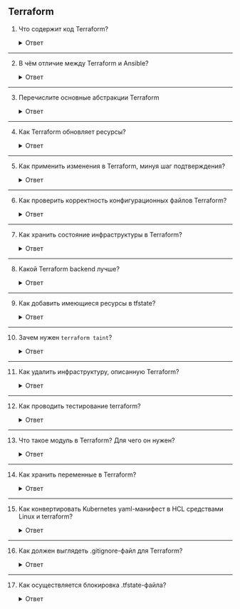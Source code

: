 ## Terraform

1. Что содержит код Terraform?

    <details>
      <summary>Ответ</summary>

    Ресурсы облачного провайдера, описанные на языке HCA, а также провижининг для создаваемых ресурсов.

    </details>

---

2. В чём отличие между Terraform и Ansible?

    <details>
      <summary>Ответ</summary>

    Оба решения используются для описания инфраструктуры кодом, однако Terraform используется для описание ресурсов (хостов, сетей и т.д.), а Ansible - для настройки хостов (установки пакетов, создания юзеров и т.д.). При помощи Terraform можно провижнить хосты, через вызов bash-скриптов, но это не так удобно как с использованием Ansible. При помощи Ansible можно описывать ресурсы, используя модули для разных поставщиков ресурсов, но это, опять же, не так удобно как с использованием Terraform. Оба инструмента дополняют друг друга и зачастую используются вместе.

    </details>

---

3. Перечислите основные абстракции Terraform

    <details>
      <summary>Ответ</summary>

    * Provider - внутренний интерфейс, представляющий собой провайдер определённого сервиса. Может быть как удалённым, так и локальным.
    * State - текущее состояние инфраструктуры.
    * Statefile - файл с текущим состоянием инфраструктуры.
    * Backend - блок кода, определяющий, где именно хранить состояние инфораструктуры.
    * Resource - блок кода, определяющий ресурс, предоставляемый провайдером.
    * Data source (data) - блок кода, который позволяет получить информацию о существующем ресурсе в системе провайдера.
    * Variable - переменная которая может быть задана в процессе исполнения процесса конфигурации.
    * Locals - локальные динамические или статические значения, к которым можно обращаться из кода.
    * Output - блок кода, определяющий значение, которое будет передано в вывод программы после исполнения конфигурации.
    * Module - обособленный код, который может быть вызван в других конфигурациях.

    </details>

---

4. Как Terraform обновляет ресурсы?

    <details>
      <summary>Ответ</summary>

    Terraform, также как и Ansible, использует декларативный подход к описанию инфраструктуры. То есть, в файлах конфигурации указывается желаемое состояние инфраструктуры, а не конкретные команды для выполнения. Terraform хранит текущее состояние инфраструктуры в файле tfstate. При первом использовании Terraform происходит инициализация проекта — каталога, в котором находятся файлы конфигурации. Для этого используется команда ```terraform init```. Эта команда позволяет загрузить необходимые версии провайдеров и прочих зависимостей, используемых в конфигурации инфраструктуры. Во время применения команды ```terraform apply```, Terraform создаст описанные ресурсы на хостинг-платформе и внесёт изменения в специальный файл с расширением .tfstate в каталоге проекта. Именно этот файл используется Terraform для сравнения текущего состояния инфраструктуры с новой версией конфигурации всякий раз при выполнении ```terraform apply```. При выполнении этой команды, Terraform создаёт план обновления, включающий в себя требуемые изменения инфраструктуры. Он выглядит как список изменений в файл .tfstate. В процессе применения плана указанные изменения вносятся как в инфраструктуру, так и в файл .tfstate.

    </details>

---

5. Как применить изменения в Terraform, минуя шаг подтверждения?

    <details>
      <summary>Ответ</summary>

    ```terraform apply --auto-approve```

    </details>

---

6. Как проверить корректность конфигурационных файлов Terraform?

    <details>
      <summary>Ответ</summary>

    При помощи команды ```terraform validate```

    </details>

---

7. Как хранить состояние инфраструктуры в Terraform?

    <details>
      <summary>Ответ</summary>

    Например, можно хранить tfstate в git-репозитории команды. Так как tfstate содержит логины и пароли в незашифрованном виде, файл нужно зашифровать и расшифровывать перед каждым использованием из git-репозитория. Другой вариант - хранить в специализированном Terraform backend.

    </details>

---

8. Какой Terraform backend лучше?

    <details>
      <summary>Ответ</summary>

    Зависит от требований к хранению состояния.

    * AWS S3 — Standard (с блокировкой через DynamoDB). Сохраняет состояние в виде заданного ключа в заданном сегменте на Amazon S3. Этот бэкэнд также поддерживает блокировку состояния и проверку согласованности через DynamoDB.
    * terraform enterprise — Standard (без блокировки).
    * etcd — Standard (без лока). Сохраняет состояние в etcd 2.x по заданному пути.
    * etcdv3 — Standard (с блокировкой). Сохраняет состояние в хранилище etcd в виде K/V с заданным префиксом.
    * gcs — Standard (с локом). Сохраняет состояние как объект в настраиваемом префиксе в заданном сегменте в Google Cloud Storage (GCS). Этот бэкэнд также поддерживает блокировку состояния.

    Существуют также и другие бэкенды для Terraform.

    </details>

---

9. Как добавить имеющиеся ресурсы в tfstate?

    <details>
      <summary>Ответ</summary>

    ```bash
    terraform import [options] ADDRESS ID
    ```

    1. Например, создаем директорию и инициализируем будущую инфраструктуру:

    ```bash
    mkdir terraform-test
    cd terraform-test
    terraform init
    nano main.tf
    ```

    2. Добавляем в файл main.tf следующий код:

    ```
    provider "aws" {
      region = "us-west-1"
      profile = "tyx-local"
    }
    resource "aws_s3_bucket" "sample_bucket" {
      bucket = "tyx-local-bucket"
      acl = "public"
    }
    ```

    3. Выполняем импорт ресурса:

    ```bash
    terraform import aws_s3_bucket.sample_bucket tyx-local-bucket
    ```

    </details>

---

10. Зачем нужен ```terraform taint```?

    <details>
      <summary>Ответ</summary>

    Команда ```terraform taint``` пометит ресурс инфраструктуры, который будет удален и заново создан при следующем применении команды ```terraform apply```. 

    </details>

---

11. Как удалить инфраструктуру, описанную Terraform?

    <details>
      <summary>Ответ</summary>

    При помощи команды ```terraform destroy```

    </details>

---

12. Как проводить тестирование terraform?

    <details>
      <summary>Ответ</summary>

    * tflint для проверки кода на соответствие стилю.
    * ```terraform validate``` для проверки кода на наличие ошибок.
    * ```terraforn plan``` для проверки корректности вносимых изменений.

    </details>

---

13. Что такое модуль в Terraform? Для чего он нужен?

    <details>
      <summary>Ответ</summary>

    Модуль это пакет конфигурации Terraform, который можно использовать при повторной конфигурации компонентов инфраструктуры, а также базовой организации кода Terraform в директориях. При подключения модуля ему даётся имя.

    </details>

---

14. Как хранить переменные в Terraform?

    <details>
      <summary>Ответ</summary>

    * main.tf - основной конфигурационный файл, описывающий какие инстансы необходимо создать.
    * variables.tf - конфигурация с описанием переменных и значениями по умолчанию.
    * terraform.tfvars - конфигурация со значениями переменных. Этот файл нужно добавить в .gitignore и очень внимательно следить за тем, чтобы его не пушить.
    * outputs.tf - описание выходных переменных. Необязательный файл, но очень удобно выделять нужные параметры созданного инстанса, например IP-адрес хоста, созданного в облаке.

    </details>

---

15. Как конвертировать Kubernetes yaml-манифест в HCL средствами Linux и terraform?

    <details>
      <summary>Ответ</summary>

    ```bash
    echo 'yamldecode(file("filename.yaml"))' | terraform console
    ```

    </details>

---

16. Как должен выглядеть .gitignore-файл для Terraform?

    <details>
      <summary>Ответ</summary>

    ```
    # Локальные директории Terraform
    **/.terraform/*

    # Файлы с состоянием Terraform (если не настроен бэкэнд и они хранятся непосредственно в репозитории)
    *.tfstate
    *.tfstate.*

    # Логи ошибок
    crash.log
    crash.*.log

    # Файлы с переменными
    *.tfvars
    *.tfvars.json

    # Файлы с переопределением значений
    override.tf
    override.tf.json
    *_override.tf
    *_override.tf.json

    # Файлы с планом выполнения, полученные командой terraform plan -out=tfplan
    *tfplan*

    # Файлы с конфигурацией интерфейса командной строки
    .terraformrc
    terraform.rc
    ```

    </details>

---

17. Как осуществляется блокировка .tfstate-файла?

    <details>
      <summary>Ответ</summary>
    Расписать подробно инфу из этого видео <https://youtu.be/R9so36Uob8c>

    </details>
